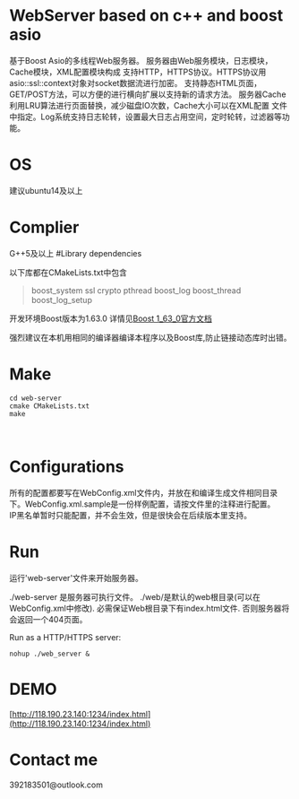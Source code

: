 <h1>WebServer based on c++ and boost asio</h1>

基于Boost Asio的多线程Web服务器。
服务器由Web服务模块，日志模块，Cache模块，XML配置模块构成
支持HTTP，HTTPS协议。HTTPS协议用asio::ssl::context对象对socket数据流进行加密。
支持静态HTML页面，GET/POST方法，可以方便的进行横向扩展以支持新的请求方法。
服务器Cache利用LRU算法进行页面替换，减少磁盘IO次数，Cache大小可以在XML配置 文件中指定。Log系统支持日志轮转，设置最大日志占用空间，定时轮转，过滤器等功能。   

<h1>OS</h1>

建议ubuntu14及以上<br>

<h1>Complier</h1>

G++5及以上
#Library dependencies   

以下库都在CMakeLists.txt中包含
> boost_system 
> ssl 
> crypto 
> pthread 
> boost_log 
> boost_thread 
> boost_log_setup 

开发环境Boost版本为1.63.0
详情见[Boost 1_63_0官方文档](http://www.boost.org/doc/)

强烈建议在本机用相同的编译器编译本程序以及Boost库,防止链接动态库时出错。
<h1>Make</h1>

```
cd web-server
cmake CMakeLists.txt
make
```
  

<h1>Configurations</h1>   

所有的配置都要写在WebConfig.xml文件内，并放在和编译生成文件相同目录下。WebConfig.xml.sample是一份样例配置，请按文件里的注释进行配置。   
IP黑名单暂时只能配置，并不会生效，但是很快会在后续版本里支持。

<h1>Run</h1>

运行'web-server'文件来开始服务器。

./web-server 是服务器可执行文件。 ./web/是默认的web根目录(可以在WebConfig.xml中修改). 必需保证Web根目录下有index.html文件. 否则服务器将会返回一个404页面。

Run as a HTTP/HTTPS server:<br>
```
nohup ./web_server &
```


<h1>DEMO</h1>

[http://118.190.23.140:1234/index.html](http://118.190.23.140:1234/index.html)<br>

<h1>Contact me</h1>
392183501@outlook.com<br>
